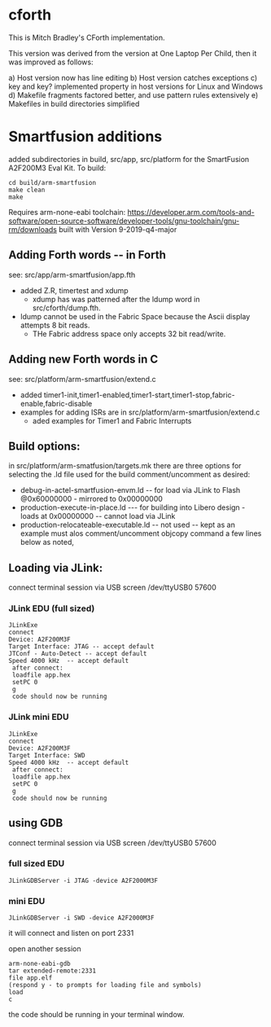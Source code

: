 cforth
======
This is Mitch Bradley's CForth implementation.

This version was derived from the version at One Laptop Per Child,
then it was improved as follows:

a) Host version now has line editing
b) Host version catches exceptions
c) key and key? implemented property in host versions for Linux and Windows
d) Makefile fragments factored better, and use pattern rules extensively
e) Makefiles in build directories simplified


# Smartfusion additions

added subdirectories in build, src/app, src/platform for the SmartFusion A2F200M3 Eval Kit.
To build:
```
cd build/arm-smartfusion
make clean
make
```

Requires arm-none-eabi toolchain:
https://developer.arm.com/tools-and-software/open-source-software/developer-tools/gnu-toolchain/gnu-rm/downloads
built with Version 9-2019-q4-major

## Adding Forth words -- in Forth 
see: src/app/arm-smartfusion/app.fth
* added Z.R, timertest and xdump
  * xdump has was patterned after the ldump word in  src/cforth/dump.fth.
* ldump cannot be used in the Fabric Space because the Ascii display attempts 8 bit reads.
  * THe Fabric address space only accepts 32 bit read/write.

## Adding new Forth words in C 
see: src/platform/arm-smartfusion/extend.c

* added timer1-init,timer1-enabled,timer1-start,timer1-stop,fabric-enable,fabric-disable
* examples for adding ISRs are in src/platform/arm-smartfusion/extend.c
  * aded examples for Timer1 and Fabric Interrupts

## Build options:
in src/platform/arm-smatfusion/targets.mk there are three options for selecting the .ld file used for the build
comment/uncomment as desired:
* debug-in-actel-smartfusion-envm.ld -- for load via JLink to Flash @0x60000000 - mirrored to 0x00000000
* production-execute-in-place.ld  --- for building into Libero design - loads at 0x00000000  -- cannot load via JLink
* production-relocateable-executable.ld --  not used -- kept as an example must alos comment/uncomment objcopy command a few lines below as noted,

## Loading via JLink:
connect terminal session via USB
screen /dev/ttyUSB0 57600

### JLink EDU (full sized)
```
JLinkExe
connect
Device: A2F200M3F
Target Interface: JTAG -- accept default
JTConf - Auto-Detect -- accept default
Speed 4000 kHz  -- accept default
 after connect:
 loadfile app.hex
 setPC 0
 g
 code should now be running
```

### JLink mini EDU
```
JLinkExe
connect
Device: A2F200M3F
Target Interface: SWD 
Speed 4000 kHz  -- accept default
 after connect:
 loadfile app.hex
 setPC 0
 g
 code should now be running
``` 

## using GDB

connect terminal session via USB
screen /dev/ttyUSB0 57600

### full sized EDU
```
JLinkGDBServer -i JTAG -device A2F2000M3F
```
### mini EDU
```
JLinkGDBServer -i SWD -device A2F2000M3F
```
it will connect and listen on port 2331

open another session
```
arm-none-eabi-gdb
tar extended-remote:2331
file app.elf
(respond y - to prompts for loading file and symbols)
load
c
```

the code should be running in your terminal window.
